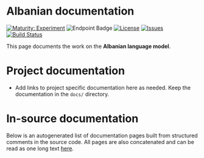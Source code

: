 # Albanian documentation

[![Maturity: Experiment](https://img.shields.io/badge/Maturity-Experiment-black.svg)](https://giellalt.github.io/MaturityClassification.html)
![Endpoint Badge](https://img.shields.io/endpoint?url=https%3A%2F%2Fraw.githubusercontent.com%2Fgiellalt%2Flang-sqi%2Fgh-pages%2Flemmacount.json)
[![License](https://img.shields.io/github/license/giellalt/lang-sqi)](https://github.com/giellalt/lang-sqi/blob/main/LICENSE)
[![Issues](https://img.shields.io/github/issues/giellalt/lang-sqi)](https://github.com/giellalt/lang-sqi/issues)
[![Build Status](https://divvun-tc.giellalt.org/api/github/v1/repository/giellalt/lang-sqi/main/badge.svg)](https://github.com/giellalt/lang-sqi/actions)

This page documents the work on the **Albanian language model**. 

# Project documentation

* Add links to project specific documentation here as needed. Keep the documentation in the `docs/` directory.

# In-source documentation

Below is an autogenerated list of documentation pages built from structured comments in the source code. All pages are also concatenated and can be read as one long text [here](sqi.md).
